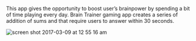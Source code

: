 
This app gives the opportunity to boost user’s brainpower by spending a bit of time playing every day. Brain Trainer gaming app creates a series of addition of sums and that require users to answer within 30 seconds.
 
![screen shot 2017-03-09 at 12 55 16 am](https://cloud.githubusercontent.com/assets/24209732/23737997/5a830350-0464-11e7-9f2c-faa3d5052e2b.png)
